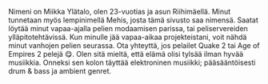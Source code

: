 Nimeni on Miikka Ylätalo, olen 23-vuotias ja asun Riihimäellä. Minut tunnetaan myös lempinimellä Mehis, josta tämä sivusto saa nimensä. Saatat löytää minut vapaa-ajalla pelien modaamisen parissa, tai peliservereiden ylläpitotehtävissä. Kun minulle jää vapaa-aikaa projekteistani, voit nähdä minut vanhojen pelien seurassa. Ota yhteyttä, jos pelailet Quake 2 tai Age of Empires 2  pelejä 😋. Olen sitä mieltä, että elämä olisi tylsää ilman hyvää musiikkia. Onneksi sen kolon täyttää elektroninen musiikki; pääsääntöisesti drum & bass ja ambient genret.
